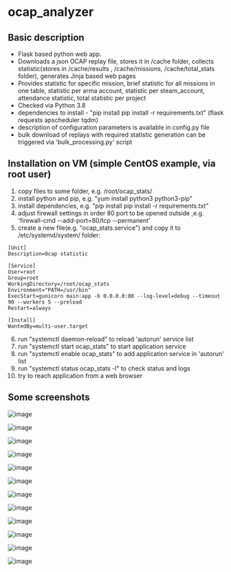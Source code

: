 # ocap_analyzer
## Basic description
- Flask based python web app.
- Downloads a json OCAP replay file, stores it in /cache folder, collects statistic(stores in /cache/results , /cache/missions, /cache/total_stats folder), generates Jinja based web pages
- Provides statistic for specific mission, brief statistic for all missions in one table, statistic per arma account, statistic per steam_account, attendance statistic, total statistic per project
- Checked via Python 3.8
- dependencies to install - "pip install pip install -r requirements.txt" (flask requests apscheduler tqdm)
- description of configuration parameters is available in config.py file
- bulk download of replays with required statistic generation can be triggered via 'bulk_processing.py' script

## Installation on VM (simple CentOS example, via root user)
1. copy files to some folder, e.g. /root/ocap_stats/
2. install python and pip, e.g. "yum install python3 python3-pip"
3. install dependencies, e.g. "pip install pip install -r requirements.txt"
4. adjust firewall settings in order 80 port to be opened outside ,e.g. 'firewall-cmd --add-port=80/tcp --permanent'
5. create a new file(e.g. "ocap_stats.service") and copy it to /etc/systemd/system/ folder:
```
[Unit]
Description=Ocap statistic

[Service]
User=root
Group=root
WorkingDirectory=/root/ocap_stats
Environment="PATH=/usr/bin"
ExecStart=gunicorn main:app -b 0.0.0.0:80 --log-level=debug --timeout 90 --workers 5 --preload
Restart=always

[Install]
WantedBy=multi-user.target
```
6. run "systemctl daemon-reload" to reload 'autorun' service list
7. run "systemctl start ocap_stats" to start application service
8. run "systemctl enable ocap_stats" to add application service in 'autorun' list
9. run "systemctl status ocap_stats -l" to check status and logs
10. try to reach application from a web browser

## Some screenshots

![image](https://github.com/bibacrm/ocap_analyzer/assets/79942827/958c484b-fb49-47f6-9020-9fcbd95e357a)

![image](https://github.com/bibacrm/ocap_analyzer/assets/79942827/3e9cab40-efcb-4e72-86a4-55ade54b0da6)

![image](https://github.com/bibacrm/ocap_analyzer/assets/79942827/7b00b991-4e2e-41cc-9250-5441136ac824)

![image](https://github.com/bibacrm/ocap_analyzer/assets/79942827/23d42ca7-8d34-434b-9723-33e8a420546b)

![image](https://github.com/bibacrm/ocap_analyzer/assets/79942827/35f0e3a5-fd74-4360-9e27-99195797761b)

![image](https://github.com/bibacrm/ocap_analyzer/assets/79942827/852df1b0-2c14-4674-a00c-e3e76ab30926)

![image](https://github.com/bibacrm/ocap_analyzer/assets/79942827/51a3e8c1-1855-45f8-9aef-0239656e4067)

![image](https://github.com/bibacrm/ocap_analyzer/assets/79942827/a859eda5-f6ad-4ac1-ab82-7b4607fd4b7f)

![image](https://github.com/bibacrm/ocap_analyzer/assets/79942827/223e8a15-3501-4a53-b5f0-0da3610efa6e)

![image](https://github.com/bibacrm/ocap_analyzer/assets/79942827/36d8d403-aacc-49ed-b360-de08b91b5e8b)

![image](https://github.com/bibacrm/ocap_analyzer/assets/79942827/5ca92a35-6e0d-43d6-9754-ec06d100d8cd)

![image](https://github.com/bibacrm/ocap_analyzer/assets/79942827/4d7956b8-897d-49ce-a39c-4d6cdfe8f686)

